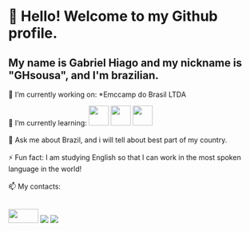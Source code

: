 # 👋 Hello! Welcome to my Github profile.
## My name is Gabriel Hiago and my nickname is "GHsousa", and I'm brazilian. 

 🔭 I’m currently working on:
 *Emccamp do Brasil LTDA

 🌱 I’m currently learning: <img src="https://cdn.jsdelivr.net/gh/devicons/devicon/icons/java/java-original.svg" width="40" height="40" />  <img src="https://cdn.jsdelivr.net/gh/devicons/devicon/icons/javascript/javascript-original.svg" width="40" height="40" />  <img src="https://cdn.jsdelivr.net/gh/devicons/devicon/icons/nodejs/nodejs-original.svg" width="40" height="40"/>
<br><br>
 💬 Ask me about Brazil, and i will tell about best part of my country.
<br><br>
 ⚡ Fun fact: I am studying English so that I can work in the most spoken language in the world!
<br><br>
 📫 My contacts: 
<br>
<div>
<br>
<a href = "mailto:contato@seu-usuário-aqui"><img src="https://img.shields.io/badge/-Outlook-blue" target="_blank" width=60px height= 28px></a>
<a href="https://www.linkedin.com/in/gabriel-sousa-761544138/" target="_blank"><img src="https://img.shields.io/badge/-LinkedIn-%230077B5?style=for-the-badge&logo=linkedin&logoColor=white" target="_blank"></a> 
<a href="https://www.instagram.com/ghsousa96/" target="_blank"><img src="https://img.shields.io/badge/-Instagram-%23E4405F?style=for-the-badge&logo=instagram&logoColor=white" target="_blank"></a>  
</div>
